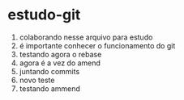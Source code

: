 # estudo-git

1. colaborando nesse arquivo para estudo
2. é importante conhecer o funcionamento do git 
3. testando agora o rebase
4. agora é a vez do amend
5. juntando commits
6. novo teste
7. testando ammend
